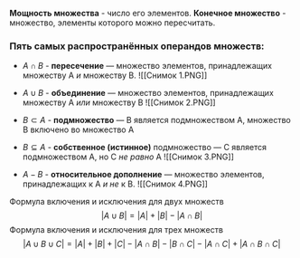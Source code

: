**Мощность множества** - число его элементов.
**Конечное множество** - множество, элементы которого можно пересчитать.
### Пять самых распространённых операндов множеств:
- $A\cap B$ - **пересечение** — множество элементов, принадлежащих множеству A *и* множеству B.
![[Снимок 1.PNG]]

- $A\cup B$ - **объединение** — множество элементов, принадлежащих множеству A *или* множеству B
![[Снимок 2.PNG]]
- $B\subset A$ - **подмножество**  — B является подмножеством A, множество B включено во множество A

- $B\subseteq A$ - **собственное (истинное)** подмножество — C является подмножеством A, но C *не равно* A
![[Снимок 3.PNG]]
- $A - B$ - **относительное дополнение**  — множество элементов, принадлежащих к A *и не* к B.
![[Снимок 4.PNG]]

Формула включения и исключения для двух множеств
$$|A\cup B| = |A| + |B| - |A\cap B|$$
Формула включения и исключения для трех множеств
$$|A\cup B \cup C| = |A|+|B|+|C|-|A\cap B| - |B\cap C| - |A\cap C| + |A\cap B\cap C|$$
